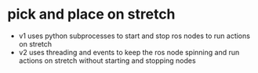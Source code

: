 # pick and place on stretch
- v1 uses python subprocesses to start and stop ros nodes to run actions on stretch
- v2 uses threading and events to keep the ros node spinning and run actions on stretch without starting and stopping nodes